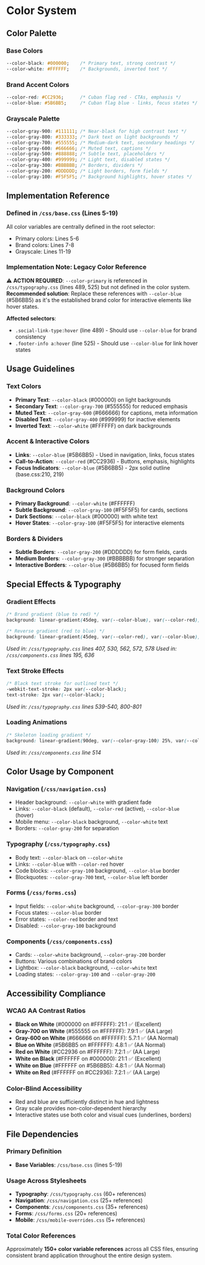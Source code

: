 # Color System

## Color Palette

### Base Colors
```css
--color-black: #000000;    /* Primary text, strong contrast */
--color-white: #FFFFFF;    /* Backgrounds, inverted text */
```

### Brand Accent Colors
```css
--color-red: #CC2936;      /* Cuban flag red - CTAs, emphasis */
--color-blue: #5B6BB5;     /* Cuban flag blue - links, focus states */
```

### Grayscale Palette
```css
--color-gray-900: #111111; /* Near-black for high contrast text */
--color-gray-800: #333333; /* Dark text on light backgrounds */
--color-gray-700: #555555; /* Medium-dark text, secondary headings */
--color-gray-600: #666666; /* Muted text, captions */
--color-gray-500: #888888; /* Subtle text, placeholders */
--color-gray-400: #999999; /* Light text, disabled states */
--color-gray-300: #BBBBBB; /* Borders, dividers */
--color-gray-200: #DDDDDD; /* Light borders, form fields */
--color-gray-100: #F5F5F5; /* Background highlights, hover states */
```

## Implementation Reference

### Defined in `/css/base.css` (Lines 5-19)
All color variables are centrally defined in the root selector:
- Primary colors: Lines 5-6
- Brand colors: Lines 7-8  
- Grayscale: Lines 11-19

### Implementation Note: Legacy Color Reference
⚠️ **ACTION REQUIRED**: `--color-primary` is referenced in `/css/typography.css` (lines 489, 525) but not defined in the color system. **Recommended solution**: Replace these references with `--color-blue` (#5B6BB5) as it's the established brand color for interactive elements like hover states.

**Affected selectors**:
- `.social-link-type:hover` (line 489) - Should use `--color-blue` for brand consistency
- `.footer-info a:hover` (line 525) - Should use `--color-blue` for link hover states

## Usage Guidelines

### Text Colors
- **Primary Text**: `--color-black` (#000000) on light backgrounds
- **Secondary Text**: `--color-gray-700` (#555555) for reduced emphasis
- **Muted Text**: `--color-gray-600` (#666666) for captions, meta information
- **Disabled Text**: `--color-gray-400` (#999999) for inactive elements
- **Inverted Text**: `--color-white` (#FFFFFF) on dark backgrounds

### Accent & Interactive Colors
- **Links**: `--color-blue` (#5B6BB5) - Used in navigation, links, focus states
- **Call-to-Action**: `--color-red` (#CC2936) - Buttons, emphasis, highlights
- **Focus Indicators**: `--color-blue` (#5B6BB5) - 2px solid outline (base.css:210, 219)

### Background Colors
- **Primary Background**: `--color-white` (#FFFFFF)
- **Subtle Background**: `--color-gray-100` (#F5F5F5) for cards, sections
- **Dark Sections**: `--color-black` (#000000) with white text
- **Hover States**: `--color-gray-100` (#F5F5F5) for interactive elements

### Borders & Dividers
- **Subtle Borders**: `--color-gray-200` (#DDDDDD) for form fields, cards
- **Medium Borders**: `--color-gray-300` (#BBBBBB) for stronger separation
- **Interactive Borders**: `--color-blue` (#5B6BB5) for focused form fields

## Special Effects & Typography

### Gradient Effects
```css
/* Brand gradient (blue to red) */
background: linear-gradient(45deg, var(--color-blue), var(--color-red));

/* Reverse gradient (red to blue) */
background: linear-gradient(45deg, var(--color-red), var(--color-blue));
```
*Used in: `/css/typography.css` lines 407, 530, 562, 572, 578*
*Used in: `/css/components.css` lines 195, 636*

### Text Stroke Effects
```css
/* Black text stroke for outlined text */
-webkit-text-stroke: 2px var(--color-black);
text-stroke: 2px var(--color-black);
```
*Used in: `/css/typography.css` lines 539-540, 800-801*

### Loading Animations
```css
/* Skeleton loading gradient */
background: linear-gradient(90deg, var(--color-gray-100) 25%, var(--color-gray-200) 50%, var(--color-gray-100) 75%);
```
*Used in: `/css/components.css` line 514*

## Color Usage by Component

### Navigation (`/css/navigation.css`)
- Header background: `--color-white` with gradient fade
- Links: `--color-black` (default), `--color-red` (active), `--color-blue` (hover)
- Mobile menu: `--color-black` background, `--color-white` text
- Borders: `--color-gray-200` for separation

### Typography (`/css/typography.css`)
- Body text: `--color-black` on `--color-white`
- Links: `--color-blue` with `--color-red` hover
- Code blocks: `--color-gray-100` background, `--color-blue` border
- Blockquotes: `--color-gray-700` text, `--color-blue` left border

### Forms (`/css/forms.css`)
- Input fields: `--color-white` background, `--color-gray-300` border
- Focus states: `--color-blue` border
- Error states: `--color-red` border and text
- Disabled: `--color-gray-100` background

### Components (`/css/components.css`)
- Cards: `--color-white` background, `--color-gray-200` border
- Buttons: Various combinations of brand colors
- Lightbox: `--color-black` background, `--color-white` text
- Loading states: `--color-gray-100` and `--color-gray-200`

## Accessibility Compliance

### WCAG AA Contrast Ratios
- **Black on White** (#000000 on #FFFFFF): 21:1 ✅ (Excellent)
- **Gray-700 on White** (#555555 on #FFFFFF): 7.9:1 ✅ (AA Large)
- **Gray-600 on White** (#666666 on #FFFFFF): 5.7:1 ✅ (AA Normal)
- **Blue on White** (#5B6BB5 on #FFFFFF): 4.8:1 ✅ (AA Normal)
- **Red on White** (#CC2936 on #FFFFFF): 7.2:1 ✅ (AA Large)
- **White on Black** (#FFFFFF on #000000): 21:1 ✅ (Excellent)
- **White on Blue** (#FFFFFF on #5B6BB5): 4.8:1 ✅ (AA Normal)
- **White on Red** (#FFFFFF on #CC2936): 7.2:1 ✅ (AA Large)

### Color-Blind Accessibility
- Red and blue are sufficiently distinct in hue and lightness
- Gray scale provides non-color-dependent hierarchy
- Interactive states use both color and visual cues (underlines, borders)

## File Dependencies

### Primary Definition
- **Base Variables**: `/css/base.css` (lines 5-19)

### Usage Across Stylesheets
- **Typography**: `/css/typography.css` (60+ references)
- **Navigation**: `/css/navigation.css` (25+ references)  
- **Components**: `/css/components.css` (35+ references)
- **Forms**: `/css/forms.css` (20+ references)
- **Mobile**: `/css/mobile-overrides.css` (5+ references)

### Total Color References
Approximately **150+ color variable references** across all CSS files, ensuring consistent brand application throughout the entire design system.
